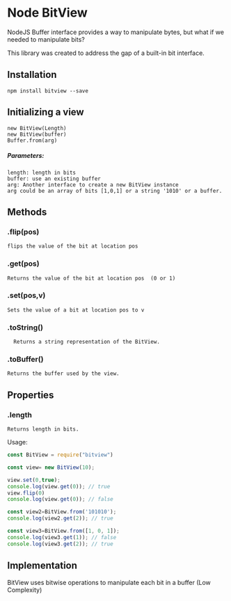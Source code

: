 Node BitView
===============================

NodeJS Buffer interface provides a way to manipulate bytes, but what if we needed to manipulate bits?

This library was created to address the gap of a built-in bit interface.


Installation
-----

`npm install bitview --save`

Initializing a view
-----
    new BitView(Length)
    new BitView(buffer)
    Buffer.from(arg)

##### Parameters:
    length: length in bits
    buffer: use an existing buffer
    arg: Another interface to create a new BitView instance
    arg could be an array of bits [1,0,1] or a string '1010' or a buffer.

Methods
-----    
### .flip(pos)
    flips the value of the bit at location pos
### .get(pos)
    Returns the value of the bit at location pos  (0 or 1)
### .set(pos,v)
    Sets the value of a bit at location pos to v
### .toString()
      Returns a string representation of the BitView.
### .toBuffer()
    Returns the buffer used by the view.
Properties
-----
### .length
    Returns length in bits.

Usage:

```javascript
const BitView = require("bitview")

const view= new BitView(10);

view.set(0,true);
console.log(view.get(0)); // true
view.flip(0)
console.log(view.get(0)); // false

const view2=BitView.from('101010');
console.log(view2.get(2)); // true

const view3=BitView.from([1, 0, 1]);
console.log(view3.get(1)); // false
console.log(view3.get(2)); // true
```
Implementation
----------------------
BitView uses bitwise operations to manipulate each bit in a buffer (Low Complexity)
